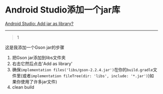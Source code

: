 # Android Studio添加一个jar库
[Android Studio: Add jar as library?](https://stackoverflow.com/questions/16608135/android-studio-add-jar-as-library)

___



> 1

这是我添加一个Gson jar的步骤

1. 把Gson jar添加到libs文件夹
2. 右击它然后点击'Add as library'
3. 确保`implementation files('libs/gson-2.2.4.jar')`在你的`build.gradle`文件里(或者`implementation fileTree(dir: 'libs', include: '*.jar')`)如果你使用了许多jar文件)
4. clean build


